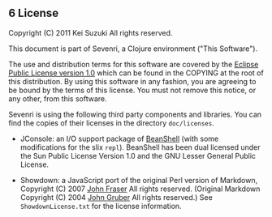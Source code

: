 ## 6 License

Copyright (C) 2011 Kei Suzuki  All rights reserved.

This document is part of Sevenri, a Clojure environment ("This Software").

The use and distribution terms for this software are covered by the [Eclipse Public License version 1.0](http://opensource.org/licenses/eclipse-1.0.php) which can be found in the COPYING at the root of this distribution. By using this software in any fashion, you are agreeing to be bound by the terms of this license. You must not remove this notice, or any other, from this software.

Sevenri is using the following third party components and libraries. You can find the copies of their licenses in the directory `doc/licenses`.

* JConsole: an I/O support package of [BeanShell](http://www.beanshell.org/) (with some modifications for the slix `repl`). BeanShell has been dual licensed under the Sun Public License Version 1.0 and the GNU Lesser General Public License.

* Showdown: a JavaScript port of the original Perl version of Markdown, Copyright (C) 2007 [John Fraser](http://www.attacklab.net/) All rights reserved. (Original Markdown Copyright (C) 2004 [John Gruber]( http://daringfireball.net/) All rights reserved.) See `ShowdownLicense.txt` for the license information.
